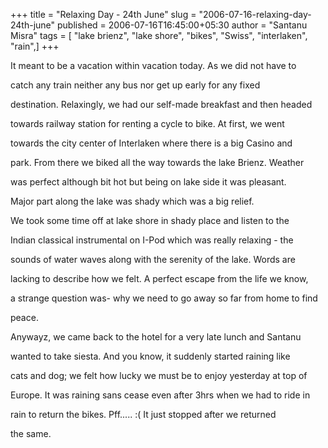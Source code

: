 +++
title = "Relaxing Day - 24th June"
slug = "2006-07-16-relaxing-day-24th-june"
published = 2006-07-16T16:45:00+05:30
author = "Santanu Misra"
tags = [ "lake brienz", "lake shore", "bikes", "Swiss", "interlaken", "rain",]
+++




It meant to be a vacation within vacation today. As we did not have to

catch any train neither any bus nor get up early for any fixed

destination. Relaxingly, we had our self-made breakfast and then headed

towards railway station for renting a cycle to bike. At first, we went

towards the city center of Interlaken where there is a big Casino and

park. From there we biked all the way towards the lake Brienz. Weather

was perfect although bit hot but being on lake side it was pleasant.

Major part along the lake was shady which was a big relief.



  



  







We took some time off at lake shore in shady place and listen to the

Indian classical instrumental on I-Pod which was really relaxing - the

sounds of water waves along with the serenity of the lake. Words are

lacking to describe how we felt. A perfect escape from the life we know,

a strange question was- why we need to go away so far from home to find

peace.



  

Anywayz, we came back to the hotel for a very late lunch and Santanu

wanted to take siesta. And you know, it suddenly started raining like

cats and dog; we felt how lucky we must be to enjoy yesterday at top of

Europe. It was raining sans cease even after 3hrs when we had to ride in

rain to return the bikes. Pff..... :( It just stopped after we returned

the same.
